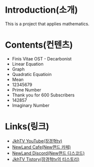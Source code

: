 # **Introduction(소개)**

This is a project that applies mathematics.

# **Contents(컨텐츠)**

* Finis Vitae OST - Decarbonist
* Linear Equation
* Graph
* Quadratic Equatioin
* Mean
* 12345679
* Prime Number
* Thank you for 600 Subscribers
* 142857
* Imaginary Number

# **Links(링크)**

* [JkhTV YouTube(장경혁tv)](https://www.youtube.com/@NewLand2019-JkhTV)
* [NewLand Cafe(New랜드 카페)](https://cafe.naver.com/2019newland)
* [NewLand Discord(New랜드 디스코드)](https://discord.gg/2J646MaZGA)
* [JkhTV Tistory(장경혁tv의 티스토리)](https://jkhtv.tistory.com)
